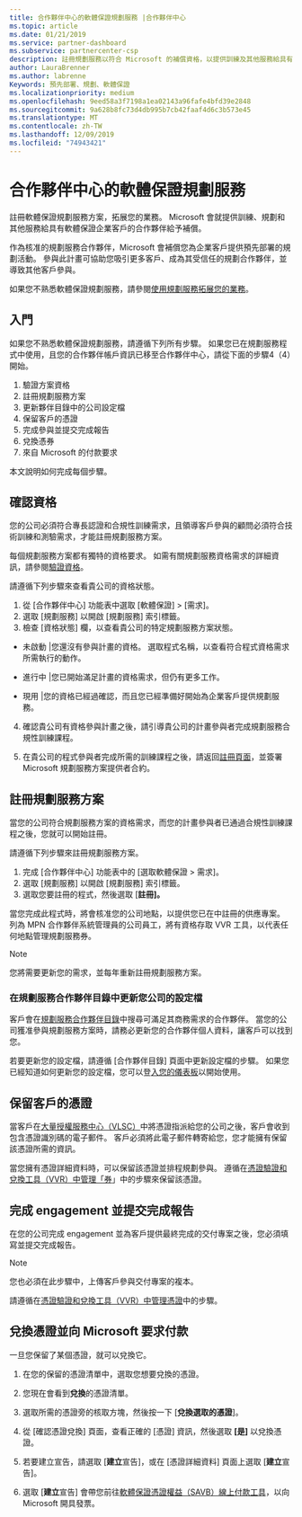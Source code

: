 ```yaml
---
title: 合作夥伴中心的軟體保證規劃服務 |合作夥伴中心
ms.topic: article
ms.date: 01/21/2019
ms.service: partner-dashboard
ms.subservice: partnercenter-csp
description: 註冊規劃服務以符合 Microsoft 的補償資格，以提供訓練及其他服務給具有軟體保證的企業客戶。
author: LauraBrenner
ms.author: labrenne
Keywords: 預先部署、規劃、軟體保證
ms.localizationpriority: medium
ms.openlocfilehash: 9eed58a3f7198a1ea02143a96fafe4bfd39e2848
ms.sourcegitcommit: 9a628b8fc73d4db995b7cb42faaf4d6c3b573e45
ms.translationtype: MT
ms.contentlocale: zh-TW
ms.lasthandoff: 12/09/2019
ms.locfileid: "74943421"
---
```

# <a name="software-assurance-planning-services-in-partner-center"></a>合作夥伴中心的軟體保證規劃服務

註冊軟體保證規劃服務方案，拓展您的業務。 Microsoft 會就提供訓練、規劃和其他服務給具有軟體保證企業客戶的合作夥伴給予補償。

作為核准的規劃服務合作夥伴，Microsoft 會補償您為企業客戶提供預先部署的規劃活動。 參與此計畫可協助您吸引更多客戶、成為其受信任的規劃合作夥伴，並導致其他客戶參與。

如果您不熟悉軟體保證規劃服務，請參閱[使用規劃服務拓展您的業務](https://planningservices.partners.extranet.microsoft.com/en/Pages/default.aspx)。


## <a name="get-started"></a>入門

如果您不熟悉軟體保證規劃服務，請遵循下列所有步驟。 如果您已在規劃服務程式中使用，且您的合作夥伴帳戶資訊已移至合作夥伴中心，請從下面的步驟4（4）開始。 

1. 驗證方案資格 
2. 註冊規劃服務方案
3. 更新夥伴目錄中的公司設定檔
4. 保留客戶的憑證 
5. 完成參與並提交完成報告
6. 兌換憑券 
7. 來自 Microsoft 的付款要求

本文說明如何完成每個步驟。

## <a name="confirm-eligibility"></a>確認資格

您的公司必須符合專長認證和合規性訓練需求，且領導客戶參與的顧問必須符合技術訓練和測驗需求，才能註冊規劃服務方案。 

每個規劃服務方案都有獨特的資格要求。 如需有關規劃服務資格需求的詳細資訊，請參閱[驗證資格](https://planningservices.partners.extranet.microsoft.com/en/Pages/partnereligibilityrequirements.aspx)。

請遵循下列步驟來查看貴公司的資格狀態。

1. 從 [合作夥伴中心] 功能表中選取 [軟體保證] > [需求]。 
2. 選取 [規劃服務] 以開啟 [規劃服務] 索引標籤。
3. 檢查 [資格狀態] 欄，以查看貴公司的特定規劃服務方案狀態。 

- 未啟動 |您還沒有參與計畫的資格。 選取程式名稱，以查看符合程式資格需求所需執行的動作。

- 進行中 |您已開始滿足計畫的資格需求，但仍有更多工作。

- 現用 |您的資格已經過確認，而且您已經準備好開始為企業客戶提供規劃服務。 

4. 確認貴公司有資格參與計畫之後，請引導貴公司的計畫參與者完成規劃服務合規性訓練課程。 

5. 在貴公司的程式參與者完成所需的訓練課程之後，請返回[註冊頁面](https://planningservices.partners.extranet.microsoft.com/en/Pages/GetRegistered.aspx)，並簽署 Microsoft 規劃服務方案提供者合約。 

## <a name="enroll-in-the-planning-services-program"></a>註冊規劃服務方案

當您的公司符合規劃服務方案的資格需求，而您的計畫參與者已通過合規性訓練課程之後，您就可以開始註冊。 

請遵循下列步驟來註冊規劃服務方案。

1. 完成 [合作夥伴中心] 功能表中的 [選取軟體保證 > 需求]。 
2. 選取 [規劃服務] 以開啟 [規劃服務] 索引標籤。
3. 選取您要註冊的程式，然後選取 [**註冊]。**

當您完成此程式時，將會核准您的公司地點，以提供您已在中註冊的供應專案。 列為 MPN 合作夥伴系統管理員的公司員工，將有資格存取 VVR 工具，以代表任何地點管理規劃服務券。
>[!Note]
> 您將需要更新您的需求，並每年重新註冊規劃服務方案。

### <a name="update-your-companys-profile-in-the-planning-services-partner-directory"></a>在規劃服務合作夥伴目錄中更新您公司的設定檔 

客戶會在[規劃服務合作夥伴目錄](https://directory.partners.extranet.microsoft.com/psbproviders/)中搜尋可滿足其商務需求的合作夥伴。 當您的公司獲准參與規劃服務方案時，請務必更新您的合作夥伴個人資料，讓客戶可以找到您。 

若要更新您的設定檔，請遵循 [合作夥伴目錄] 頁面中更新設定檔的步驟。 如果您已經知道如何更新您的設定檔，您可以登[入您的儀表板](https://planningservices.partners.extranet.microsoft.com/en/Pages/dashboard.aspx)以開始使用。  

## <a name="reserve-customer-voucher"></a>保留客戶的憑證

當客戶在[大量授權服務中心（VLSC）](https://www.microsoft.com/Licensing/servicecenter/default.aspx)中將憑證指派給您的公司之後，客戶會收到包含憑證識別碼的電子郵件。 客戶必須將此電子郵件轉寄給您，您才能擁有保留該憑證所需的資訊。 

當您擁有憑證詳細資料時，可以保留該憑證並排程規劃參與。 遵循在[憑證驗證和兌換工具（VVR）中管理「券](voucher-validation-tool.md)」中的步驟來保留該憑證。  

## <a name="complete-the-engagement-and-submit-completion-report"></a>完成 engagement 並提交完成報告

在您的公司完成 engagement 並為客戶提供最終完成的交付專案之後，您必須填寫並提交完成報告。

>[!NOTE]
> 您也必須在此步驟中，上傳客戶參與交付專案的複本。 


請遵循在[憑證驗證和兌換工具（VVR）中管理憑證](voucher-validation-tool.md)中的步驟。

## <a name="redeem-a-voucher-and-request-payment-from-microsoft"></a>兌換憑證並向 Microsoft 要求付款

一旦您保留了某個憑證，就可以兌換它。 

1. 在您的保留的憑證清單中，選取您想要兌換的憑證。 
2. 您現在會看到**兌換**的憑證清單。
3. 選取所需的憑證旁的核取方塊，然後按一下 [**兌換選取的憑證**]。
4. 從 [確認憑證兌換] 頁面，查看正確的 [憑證] 資訊，然後選取 **[是]** 以兌換憑證。

5. 若要建立宣告，請選取 [**建立**宣告]，或在 [憑證詳細資料] 頁面上選取 [**建立**宣告]。

6. 選取 [**建立**宣告] 會帶您前往[軟體保證憑證權益（SAVB）線上付款工具](https://planningservices.partners.extranet.microsoft.com/en/Pages/getpaid.aspx)，以向 Microsoft 開具發票。



